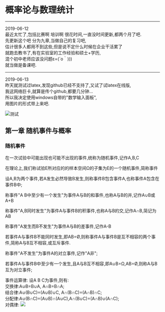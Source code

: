 # 概率论与数理统计


----
2019-06-12  
最近太忙了,包括比赛啊 培训啊 很花时间,一直没时间更新,都两个月了吧.  
先更新这个吧 分为九章,当做自己的复习吧,  
估计很多人都用不到这些,但是说不定什么时候在企业干活累了  
就跑去教书了,有在实验室的工作经验和硕士+学历,  
混个初中老师应该没问题ε=(´ο｀)))  
就当做是备课吧.  

---------
2019-06-13  
昨天就测试过latex,发现github已经不支持了,又试了试latex在线版,  
我这网络巨卡,就算是传个github,都要几分钟...  
所以我决定使用windows自带的"数学输入面板",  
用图片的形式带上来吧.  

![测试](../images/math/1-1.png)  



## 第一章 随机事件与概率

### 随机事件
在一次试验中可能出现也可能不出现的事件,统称为随机事件,记作A,B,C  

在理论上,我们称试验E所对应的的样本空间Ω的子集为E的一个随机事件,简称事件  

设A,B为两个事件,若A发生必然导致B发生,则称事件B包含事件A,也称事件A包含在事件B中;  

称事件"A B中至少有一个发生"为事件A与B的和事件,也称A与B的并,记作A∪B或A+B  

称事件"A,B同时发生"为事件A与事件B的积事件,也称A与B的交,记作A∩B,简记为AB  

称事件"A发生而B不发生"为事件A与B的差事件,记作A-B  

若事件A与事件B不能同时发生,即AB=Ø,则称事件A与事件B是互不相容的两个事件,简称A与B互不相容,或互斥事件.  

称事件"A不发生"为事件A的对立事件,记作"A非";  

若事件A与事件B中至少有一个发生,且A与B互不相容,即A∪B=Ω,AB=Ø,则称A与B互为对立事件;  

事件运算律:
设A B C为事件,则有:  
交换律:A∪B=B∪A, A∩B=B∩A;  
结合律:A∪(B∪C)=(A∪B)∪C, A∩(B∩C)=(A∩B)∩C;  
分配律:A∪(B∩C)=(A∪B)∩(A∪C),A∩(B∪C)=(A∩B)∪(A∩C);  
对偶律:
![](../images/math/1-2.png)  
